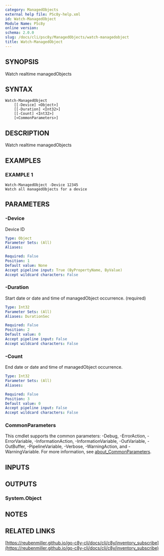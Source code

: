 ```yaml
---
category: ManagedObjects
external help file: PSc8y-help.xml
id: Watch-ManagedObject
Module Name: PSc8y
online version:
schema: 2.0.0
slug: /docs/cli/psc8y/ManagedObjects/watch-managedobject
title: Watch-ManagedObject
---
```




## SYNOPSIS
Watch realtime managedObjects

## SYNTAX

```
Watch-ManagedObject
	[[-Device] <Object>]
	[[-Duration] <Int32>]
	[[-Count] <Int32>]
	[<CommonParameters>]
```

## DESCRIPTION
Watch realtime managedObjects

## EXAMPLES

### EXAMPLE 1
```
Watch-ManagedObject -Device 12345
Watch all managedObjects for a device
```

## PARAMETERS

### -Device
Device ID

```yaml
Type: Object
Parameter Sets: (All)
Aliases:

Required: False
Position: 1
Default value: None
Accept pipeline input: True (ByPropertyName, ByValue)
Accept wildcard characters: False
```

### -Duration
Start date or date and time of managedObject occurrence.
(required)

```yaml
Type: Int32
Parameter Sets: (All)
Aliases: DurationSec

Required: False
Position: 2
Default value: 0
Accept pipeline input: False
Accept wildcard characters: False
```

### -Count
End date or date and time of managedObject occurrence.

```yaml
Type: Int32
Parameter Sets: (All)
Aliases:

Required: False
Position: 3
Default value: 0
Accept pipeline input: False
Accept wildcard characters: False
```

### CommonParameters
This cmdlet supports the common parameters: -Debug, -ErrorAction, -ErrorVariable, -InformationAction, -InformationVariable, -OutVariable, -OutBuffer, -PipelineVariable, -Verbose, -WarningAction, and -WarningVariable. For more information, see [about_CommonParameters](http://go.microsoft.com/fwlink/?LinkID=113216).

## INPUTS

## OUTPUTS

### System.Object
## NOTES

## RELATED LINKS

[https://reubenmiller.github.io/go-c8y-cli/docs/cli/c8y/inventory_subscribe](https://reubenmiller.github.io/go-c8y-cli/docs/cli/c8y/inventory_subscribe)

